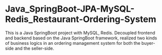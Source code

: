 # Java_SpringBoot-JPA-MySQL-Redis_Restaurant-Ordering-System
This is a Java SpringBoot project with MySQL, Redis.
Decoupled frontend and backend based on the Java SpringBoot framework, 
realized two kinds of business logics 
in an ordering management system for both the buyer-side and the seller-side.
